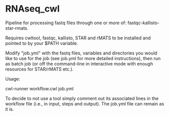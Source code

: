 # RNAseq_cwl
Pipeline for processing fastq files through one or more of: fastqc-kallisto-star-rmats.

Requires cwltool, fastqc, kallisto, STAR and rMATS to be installed and pointed to by your $PATH variable.

Modify "job.yml" with the fastq files, variables and directories you would like to use for the job (see job.yml for more detailed instructions), then run as batch job (or off the command-line in interactive mode with enough resources for STAR/rMATS etc.).

Usage:

cwl-runner workflow.cwl job.yml

To decide to not use a tool simply comment out its associated lines in the workflow file (i.e., in input, steps and output). The job.yml file can remain as it is.
